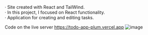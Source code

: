 · Site created with React and TailWind.</br>
· In this project, I focused on React functionality.</br>
· Application for creating and editing tasks.</br>

Code on the live server
https://todo-app-plum.vercel.app
![image](https://user-images.githubusercontent.com/77296221/163824127-1f9e7779-3b9e-4b98-b572-1926468765dd.png)
